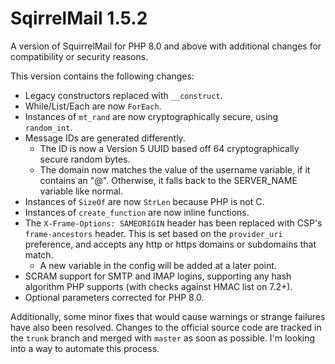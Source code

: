 # SqirrelMail 1.5.2

A version of SquirrelMail for PHP 8.0 and above with additional changes for compatibility or security reasons.


This version contains the following changes:
  * Legacy constructors replaced with `__construct`.
  * While/List/Each are now `ForEach`.
  * Instances of `mt_rand` are now cryptographically secure, using `random_int`.
  * Message IDs are generated differently.
    * The ID is now a Version 5 UUID based off 64 cryptographically secure random bytes.
    * The domain now matches the value of the username variable, if it contains an "@". Otherwise, it falls back to the SERVER_NAME variable like normal.
  * Instances of `SizeOf` are now `StrLen` because PHP is not C.
  * Instances of `create_function` are now inline functions.
  * The `X-Frame-Options: SAMEORIGIN` header has been replaced with CSP's `frame-ancestors` header. This is set based on the `provider_uri` preference, and accepts any http or https domains or subdomains that match.
    * A new variable in the config will be added at a later point.
  * SCRAM support for SMTP and IMAP logins, supporting any hash algorithm PHP supports (with checks against HMAC list on 7.2+).
  * Optional parameters corrected for PHP 8.0.

Additionally, some minor fixes that would cause warnings or strange failures have also been resolved.
Changes to the official source code are tracked in the `trunk` branch and merged with `master` as soon as possible. I'm looking into a way to automate this process.
